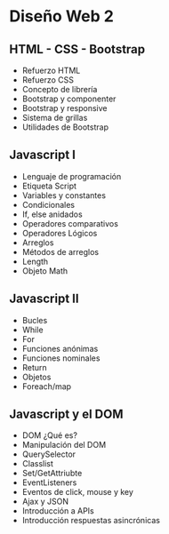 # Diseño Web 2

## HTML - CSS - Bootstrap

- Refuerzo HTML
- Refuerzo CSS
- Concepto de librería
- Bootstrap y componenter
- Bootstrap y responsive
- Sistema de grillas
- Utilidades de Bootstrap

## Javascript I

- Lenguaje de programación
- Etiqueta Script
- Variables y constantes
- Condicionales
- If, else anidados
- Operadores comparativos
- Operadores Lógicos
- Arreglos
- Métodos de arreglos
- Length
- Objeto Math

## Javascript II

- Bucles
- While
- For
- Funciones anónimas
- Funciones nominales
- Return
- Objetos
- Foreach/map

## Javascript y el DOM

- DOM ¿Qué es?
- Manipulación del DOM 
- QuerySelector
- Classlist
- Set/GetAttriubte
- EventListeners
- Eventos de click, mouse y key
- Ajax y JSON
- Introducción a APIs
- Introducción respuestas asincrónicas

